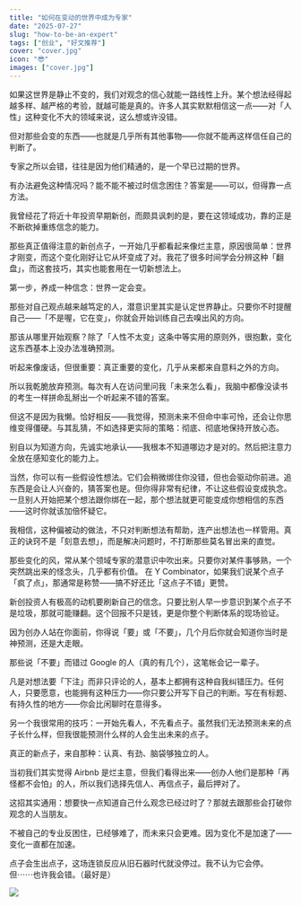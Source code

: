 ```yaml
---
title: "如何在变动的世界中成为专家"
date: "2025-07-27"
slug: "how-to-be-an-expert"
tags: ["创业", "好文推荐"]
cover: "cover.jpg"
icon: "😎"
images: ["cover.jpg"]
---
```

如果这世界是静止不变的，我们对观念的信心就能一路线性上升。某个想法经得起越多样、越严格的考验，就越可能是真的。许多人其实默默相信这一点——对「人性」这种变化不大的领域来说，这么想或许没错。



但对那些会变的东西——也就是几乎所有其他事物——你就不能再这样信任自己的判断了。



专家之所以会错，往往是因为他们精通的，是一个早已过期的世界。



有办法避免这种情况吗？能不能不被过时信念困住？答案是——可以，但得靠一点方法。



我曾经花了将近十年投资早期新创，而颇具讽刺的是，要在这领域成功，靠的正是不断砍掉重练信念的能力。



那些真正值得注意的新创点子，一开始几乎都看起来像烂主意，原因很简单：世界才刚变，而这个变化刚好让它从坏变成了对。我花了很多时间学会分辨这种「翻盘」，而这套技巧，其实也能套用在一切新想法上。



第一步，养成一种信念：世界一定会变。



那些对自己观点越来越笃定的人，潜意识里其实是认定世界静止。只要你不时提醒自己——「不是喔，它在变」，你就会开始训练自己去嗅出风的方向。



那该从哪里开始观察？除了「人性不太变」这条中等实用的原则外，很抱歉，变化这东西基本上没办法准确预测。



听起来像废话，但很重要：真正重要的变化，几乎从来都来自意料之外的方向。



所以我乾脆放弃预测。每次有人在访问里问我「未来怎么看」，我脑中都像没读书的考生一样拼命乱掰出一个听起来不错的答案。



但这不是因为我懒。恰好相反——我觉得，预测未来不但命中率可怜，还会让你思维变得僵硬。与其乱猜，不如选择更实际的策略：彻底、彻底地保持开放心态。



别自以为知道方向，先诚实地承认——我根本不知道哪边才是对的。然后把注意力全放在感知变化的能力上。



当然，你可以有一些假设性想法。它们会稍微绑住你没错，但也会驱动你前进。追东西是会让人兴奋的，猜答案也是。但你得非常有纪律，不让这些假设变成执念。
一旦别人开始把某个想法跟你绑在一起，那个想法就更可能变成你想相信的东西——这时你就该加倍怀疑它。



我相信，这种偏被动的做法，不只对判断想法有帮助，连产出想法也一样管用。真正的诀窍不是「刻意去想」，而是解决问题时，不打断那些莫名冒出来的直觉。



那些变化的风，常从某个领域专家的潜意识中吹出来。只要你对某件事够熟，一个突然跳出来的怪念头，几乎都有价值。
在 Y Combinator，如果我们说某个点子「疯了点」，那通常是称赞——搞不好还比「这点子不错」更赞。



新创投资人有极高的动机要刷新自己的信念。只要比别人早一步意识到某个点子不是垃圾，那就可能赚翻。这个回报不只是钱，更是你整个判断体系的现场验证。



因为创办人站在你面前，你得说「要」或「不要」，几个月后你就会知道你当时是神预测，还是大走眼。



那些说「不要」而错过 Google 的人（真的有几个），这笔帐会记一辈子。



凡是对想法要「下注」而非只评论的人，基本上都拥有这种自我纠错压力。任何人，只要愿意，也能拥有这种压力——你只要公开写下自己的判断。写在有标题、有持久性的地方——你会比闲聊时在意得多。



另一个我很常用的技巧：一开始先看人，不先看点子。虽然我们无法预测未来的点子长什么样，但我很能预测什么样的人会生出未来的点子。



真正的新点子，来自那种：认真、有劲、脑袋够独立的人。



当初我们其实觉得 Airbnb 是烂主意，但我们看得出来——创办人他们是那种「再怪都不会怕」的人，所以我们选择先信人、再信点子，最后押对了。



这招其实通用：想要快一点知道自己什么观念已经过时了？那就去跟那些会打破你观念的人当朋友。



不被自己的专业反困住，已经够难了，而未来只会更难。因为变化不是加速了——变化一直都在加速。



点子会生出点子，这场连锁反应从旧石器时代就没停过。我不认为它会停。
但⋯⋯也许我会错。（最好是）




![](https://prod-files-secure.s3.us-west-2.amazonaws.com/112d0858-5090-4d34-a606-b75eb8d65fd2/46476355-9cf3-4e99-9b7a-3531bc426380/1000202064.png?X-Amz-Algorithm=AWS4-HMAC-SHA256&X-Amz-Content-Sha256=UNSIGNED-PAYLOAD&X-Amz-Credential=ASIAZI2LB466WSSUMH7G%2F20250924%2Fus-west-2%2Fs3%2Faws4_request&X-Amz-Date=20250924T094533Z&X-Amz-Expires=3600&X-Amz-Security-Token=IQoJb3JpZ2luX2VjENL%2F%2F%2F%2F%2F%2F%2F%2F%2F%2FwEaCXVzLXdlc3QtMiJGMEQCIEv4vIhnoCYC81DeP6YeLjLcGU77G9XnxvTEOrNutFrRAiAGLxoUrOr7n%2BK3Cief4ytiXVvrvJSw4SVJpc9HOc%2Bnkir%2FAwhbEAAaDDYzNzQyMzE4MzgwNSIMU6RrAxKANIaoZJ1ZKtwD7PQ%2Bf073s2sy4CJ9BJoox7UgmMF1NG7sRwoZttKtDdGnRFvJ7RMG%2BzIw0BaFKdaON2xHbfVLxLUde6DGBErxzYXjo8Lg9uoZCLivenQ4tOxzidc8TTW5l5rbnGYjjC%2Foo7oOsj6h2Qc9ALBGLGf764K3nsRVWyqOUZ5sP8u%2BBxjlbqGrboZDGFig5fR1oqryy6rBWVgWnPQfFvSodLuE%2BDrKZfFnP1dpce9%2BdF3tM0XyUxJMZVrde6pHcMuvpwpR%2FdDyFvHs1ac2GJz58rziV4Tv%2Fsc4l1WFa%2FuCKhosy1Lt5xDzLF%2BlzFhqUa4J3JAOHcyDN6lurvyfpDIwT%2F%2FMMqzvMsRnaesDB6ZMhGD88UEmnrvweVsyedRKC7k49KKHcvt%2BDkRQG%2FNPBRuHUsEn7L%2Fb9jlCyswqKqPOdYNT2RIRFl5A720QLAoiWI1hzVRt74o4yVw4sF%2F%2BTWqDzoRe8inlfOLYi8N5%2FyJgVZUEbKlm00V4LmDMTVAowhpXFo3%2FRwX1Zbb%2FLFN736sJpXzHLgYafslM5jtU5IfUQ8IRMWgYOFp3AIN2Fpxeqx4C0katmvk%2FZi70Vou7uVpuhqTUbx6%2Fdt3dXiZOd9aLxGxX1EFThutAjCMqoz2cy1Qwt%2FnOxgY6pgE9ZthhSIB6k3KVva5gm8fmOWftETeV2N2M%2Bt9IBD6S3iI6SiDdFYV6apGMQIadFIg81%2BZ%2Fwls%2BpxU0%2Bftpo2lxuWb2IXagX%2FAVriflcfKh2%2FGG9bkd2aOv5lPqOzi0MgbXnSYfo1ce%2FUBvfzF8UMSpLbjCRoDaVHKr3rb9O%2BIkEyD0nPCK%2BSG1Fbdm%2B5eTmljwx5hjqjqz0PiCZW0%2F8moC5nUXeVRZ&X-Amz-Signature=00006f89cf5d1855d0a05a41585034e90a4014d4af698d1c0f698468513399d0&X-Amz-SignedHeaders=host&x-amz-checksum-mode=ENABLED&x-id=GetObject)

